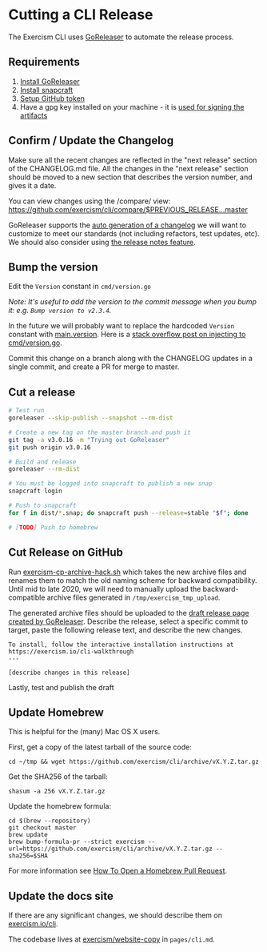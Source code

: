 # Cutting a CLI Release

The Exercism CLI uses [GoReleaser](https://goreleaser.com) to automate the
release process. 

## Requirements

1. [Install GoReleaser](https://goreleaser.com/install/)
1. [Install snapcraft](https://snapcraft.io/docs/snapcraft-overview)
1. [Setup GitHub token](https://goreleaser.com/environment/#github-token)
1. Have a gpg key installed on your machine - it is [used for signing the artifacts](https://goreleaser.com/sign/)

## Confirm / Update the Changelog

Make sure all the recent changes are reflected in the "next release" section of the CHANGELOG.md file.  All the changes in the "next release" section should be moved to a new section that describes the version number, and gives it a date.

You can view changes using the /compare/ view:
https://github.com/exercism/cli/compare/$PREVIOUS_RELEASE...master

GoReleaser supports the [auto generation of a changelog](https://goreleaser.com/customization/#customize-the-changelog) we will want to customize to meet our standards (not including refactors, test updates, etc). We should also consider using [the release notes feature](https://goreleaser.com/customization/#custom-release-notes).

## Bump the version

Edit the `Version` constant in `cmd/version.go`

_Note: It's useful to add the version to the commit message when you bump it: e.g. `Bump version to v2.3.4`._

In the future we will probably want to replace the hardcoded `Version` constant with [main.version](https://goreleaser.com/environment/#using-the-main-version). Here is a [stack overflow post on injecting to cmd/version.go](https://stackoverflow.com/a/47510909).

Commit this change on a branch along with the CHANGELOG updates in a single commit, and create a PR for merge to master.

## Cut a release

```bash
# Test run
goreleaser --skip-publish --snapshot --rm-dist

# Create a new tag on the master branch and push it
git tag -a v3.0.16 -m "Trying out GoReleaser"
git push origin v3.0.16

# Build and release
goreleaser --rm-dist

# You must be logged into snapcraft to publish a new snap
snapcraft login

# Push to snapcraft
for f in dist/*.snap; do snapcraft push --release=stable "$f"; done

# [TODO] Push to homebrew
```

## Cut Release on GitHub

Run [exercism-cp-archive-hack.sh](https://gist.github.com/ekingery/961650fca4e2233098c8320f32736836) which takes the new archive files and renames them to match the old naming scheme for backward compatibility. Until mid to late 2020, we will need to manually upload the backward-compatible archive files generated in `/tmp/exercism_tmp_upload`.

The generated archive files should be uploaded to the [draft release page created by GoReleaser](https://github.com/exercism/cli/releases). Describe the release, select a specific commit to target, paste the following release text, and describe the new changes.

```
To install, follow the interactive installation instructions at https://exercism.io/cli-walkthrough
---

[describe changes in this release]
```

 Lastly, test and publish the draft


## Update Homebrew

This is helpful for the (many) Mac OS X users.

First, get a copy of the latest tarball of the source code:

```
cd ~/tmp && wget https://github.com/exercism/cli/archive/vX.Y.Z.tar.gz
```

Get the SHA256 of the tarball:

```
shasum -a 256 vX.Y.Z.tar.gz
```

Update the homebrew formula:

```
cd $(brew --repository)
git checkout master
brew update
brew bump-formula-pr --strict exercism --url=https://github.com/exercism/cli/archive/vX.Y.Z.tar.gz --sha256=$SHA
```

For more information see [How To Open a Homebrew Pull Request](https://docs.brew.sh/How-To-Open-a-Homebrew-Pull-Request).

## Update the docs site

If there are any significant changes, we should describe them on
[exercism.io/cli]([https://exercism.io/cli).

The codebase lives at [exercism/website-copy](https://github.com/exercism/website-copy) in `pages/cli.md`.
